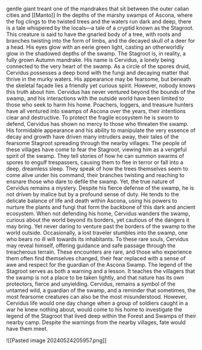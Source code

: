gentle giant treant
one of the mandrakes that sit between the outer calian cities and [[Manto]]
In the depths of the marshy swamps of Ascona, where the fog clings to the twisted trees and the waters run dark and deep, there is a tale whispered by the locals—a tale of a cryptid known as the Stagroot. This creature is said to have the gnarled body of a tree, with roots and branches twisting into the form of limbs, and the decayed skull of a deer for a head. His eyes glow with an eerie green light, casting an otherworldly glow in the shadowed depths of the swamp. The Stagroot is, in reality, a fully grown Autumn mandrake. His name is Cervidus, a lonely being connected to the very heart of the swamp. As a circle of the spores druid, Cervidus possesses a deep bond with the fungi and decaying matter that thrive in the murky waters. His appearance may be fearsome, but beneath the skeletal façade lies a friendly yet curious spirit. However, nobody knows this truth about him. Cervidus has never ventured beyond the bounds of the swamp, and his interactions with the outside world have been limited to those who seek to harm his home. Poachers, loggers, and treasure hunters have all ventured into swamps of Ascona over the years, their intentions clear and destructive. To protect the fragile ecosystem he is sworn to defend, Cervidus has shown no mercy to those who threaten the swamp. His formidable appearance and his ability to manipulate the very essence of decay and growth have driven many intruders away, their tales of the fearsome Stagroot spreading through the nearby villages. The people of these villages have come to fear the Stagroot, viewing him as a vengeful spirit of the swamp. They tell stories of how he can summon swarms of spores to engulf trespassers, causing them to flee in terror or fall into a deep, dreamless sleep. They speak of how the trees themselves seem to come alive under his command, their branches twisting and reaching to ensnare those who dare to defile the swamp. Yet, the true nature of Cervidus remains a mystery. Despite his fierce defense of the swamp, he is not driven by malice but by a profound sense of duty. He tends to the delicate balance of life and death within Ascona, using his powers to nurture the plants and fungi that form the backbone of this dark and ancient ecosystem. When not defending his home, Cervidus wanders the swamp, curious about the world beyond its borders, yet cautious of the dangers it may bring. Yet never daring to venture past the borders of the swamp to the world outside. Occasionally, a lost traveler stumbles into the swamp, one who bears no ill will towards its inhabitants. To these rare souls, Cervidus may reveal himself, offering guidance and safe passage through the treacherous terrain. These encounters are rare, and those who experience them often find themselves changed, their fear replaced with a sense of awe and respect for the guardian of the Ascona Swamp. The legend of the Stagroot serves as both a warning and a lesson. It teaches the villagers that the swamp is not a place to be taken lightly, and that nature has its own protectors, fierce and unyielding. Cervidus, remains a symbol of the untamed wild, a guardian of the swamp, and a reminder that sometimes, the most fearsome creatures can also be the most misunderstood. However, Cervidus life would one day change when a group of soldiers caught in a war he knew nothing about, would come to his home to investigate the legend of the Stagroot that lived deep within the Forest and Swamps of their nearby camp. Despite the warnings from the nearby villages, fate would have them meet.

![[Pasted image 20240524205957.png]]